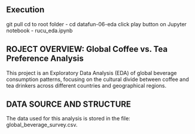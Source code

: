 Execution
------------------------------------------------------------
git pull 
cd to root folder - cd datafun-06-eda
click play button on Jupyter notebook - rucu_eda.ipynb

ROJECT OVERVIEW: Global Coffee vs. Tea Preference Analysis
------------------------------------------------------------
This project is an Exploratory Data Analysis (EDA) of global beverage consumption
patterns, focusing on the cultural divide between coffee and tea drinkers across
different countries and geographical regions.

DATA SOURCE AND STRUCTURE
-------------------------
The data used for this analysis is stored in the file: global_beverage_survey.csv.